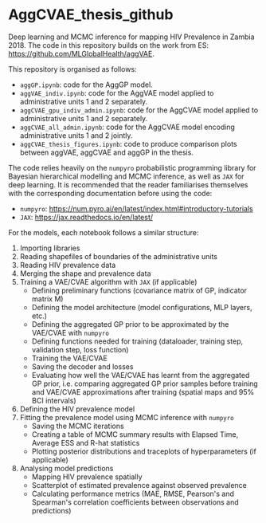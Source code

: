 # AggCVAE_thesis_github
Deep learning and MCMC inference for mapping HIV Prevalence in Zambia 2018. The code in this repository builds on the work from ES: https://github.com/MLGlobalHealth/aggVAE.

This repository is organised as follows:

- `aggGP.ipynb`: code for the AggGP model.
- `aggVAE_indiv.ipynb`:  code for the AggVAE model applied to administrative units 1 and 2 separately.
- `aggCVAE_gpu_indiv_admin.ipynb`: code for the AggCVAE model applied to administrative units 1 and 2 separately.
- `aggCVAE_all_admin.ipynb`:  code for the AggCVAE model encoding administrative units 1 and 2 jointly.
- `aggCVAE_thesis_figures.ipynb`: code to produce comparison plots between aggVAE, aggCVAE and aggGP in the thesis.

The code relies heavily on the `numpyro` probabilistic programming library for Bayesian hierarchical modelling and MCMC inference, as well as `JAX` for deep learning. 
It is recommended that the reader familiarises themselves with the corresponding documentation before using the code:
- `numpyro`: https://num.pyro.ai/en/latest/index.html#introductory-tutorials
- `JAX`: https://jax.readthedocs.io/en/latest/

For the models, each notebook follows a similar structure:

1. Importing libraries
2. Reading shapefiles of boundaries of the administrative units
3. Reading HIV prevalence data
4. Merging the shape and prevalence data
5. Training a VAE/CVAE algorithm with `JAX` (if applicable) 
   - Defining preliminary functions (covariance matrix of GP, indicator matrix M)
   - Defining the model architecture (model configurations, MLP layers, etc.)
   - Defining the aggregated GP prior to be approximated by the VAE/CVAE with `numpyro`
   - Defining functions needed for training (dataloader, training step, validation step, loss function)
   - Training the VAE/CVAE
   - Saving the decoder and losses
   - Evaluating how well the VAE/CVAE has learnt from the aggregated GP prior, i.e. comparing aggregated GP prior samples before training and VAE/CVAE approximations after training (spatial maps and 95% BCI intervals)
6. Defining the HIV prevalence model
7. Fitting the prevalence model using MCMC inference with `numpyro`
   - Saving the MCMC iterations
   - Creating a table of MCMC summary results with Elapsed Time, Average ESS and R-hat statistics
   - Plotting posterior distributions and traceplots of hyperparameters (if applicable)
9. Analysing model predictions
   - Mapping HIV prevalence spatially
   - Scatterplot of estimated prevalence against observed prevalence
   - Calculating performance metrics (MAE, RMSE, Pearson's and Spearman's correlation coefficients between observations and predictions)

   
   
   


 
